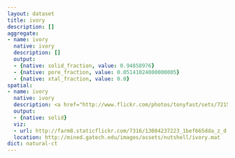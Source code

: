 ```yaml
---
layout: dataset
title: ivory
description: []
aggregate:
- name: ivory
  native: ivory
  description: []
  output:
  - {native: solid_fraction, value: 0.94858976}
  - {native: pore_fraction, value: 0.05141024000000005}
  - {native: xtal_fraction, value: 0.0}
spatial:
- name: ivory
  native: ivory
  description: <a href="http://www.flickr.com/photos/tonyfast/sets/72157642203688375/"> Some visualizations of CT data of Ivory</a>
  output:
  - {native: solid}
  viz:
  - url: http://farm8.staticflickr.com/7316/13084237223_1bef665dda_z_d.jpg
  location: http://mined.gatech.edu/images/assets/nutshell/ivory.mat
dict: natural-ct
---
```

